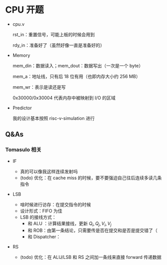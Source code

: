 # CPU 开题

- cpu.v

  rst_in：重置信号，可能上板的时候会用到

  rdy_in：准备好了（虽然好像一直是准备好的）

- Memory

  mem_din：数据读入；mem_dout：数据写出（一次是一个 byte）

  mem_a：地址线，只有后 18 位有用（也即内存大小约 256 MB）

  mem_wr：表示是读还是写

  0x30000/0x30004 代表内存中被映射到 I/O 的区域

- Predictor

  我的设计基本按照 risc-v-simulation 进行

## Q&As

### Tomasulo 相关

- IF
  - 真的可以像我这样连续发射吗
  - (todo) 优化：在 cache miss 的时候，要不要强迫自己往后连续多读几条指令

- LSB
  - 啥时候进行访存：在提交指令的时候
  - 设计形式：FIFO 为佳
  - LSB 的接线方式：
    - 和 ALU ：计算结果接线，更新 $Q_i, Q_j,V_i,V_j$
    - 和 ROB：由第一条结论，只需要传是否在提交和是否是提交错了（
    - 和 Dispatcher：
- RS
  - (todo) 优化：在 ALU/LSB 和 RS 之间加一条线来直接 forward 传递数据